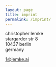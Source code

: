```yaml
---
layout: page
title: imprint
permalink: /imprint/
---
```


christopher lemke<br>
stargarder str 8<br>
10437 berlin<br>
germany<bt>

[1@lemke.ai](mailto:1@lemke.ai)
